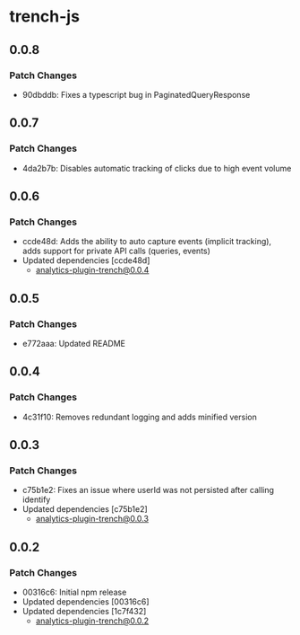 # trench-js

## 0.0.8

### Patch Changes

- 90dbddb: Fixes a typescript bug in PaginatedQueryResponse

## 0.0.7

### Patch Changes

- 4da2b7b: Disables automatic tracking of clicks due to high event volume

## 0.0.6

### Patch Changes

- ccde48d: Adds the ability to auto capture events (implicit tracking), adds support for private API calls (queries, events)
- Updated dependencies [ccde48d]
  - analytics-plugin-trench@0.0.4

## 0.0.5

### Patch Changes

- e772aaa: Updated README

## 0.0.4

### Patch Changes

- 4c31f10: Removes redundant logging and adds minified version

## 0.0.3

### Patch Changes

- c75b1e2: Fixes an issue where userId was not persisted after calling identify
- Updated dependencies [c75b1e2]
  - analytics-plugin-trench@0.0.3

## 0.0.2

### Patch Changes

- 00316c6: Initial npm release
- Updated dependencies [00316c6]
- Updated dependencies [1c7f432]
  - analytics-plugin-trench@0.0.2
